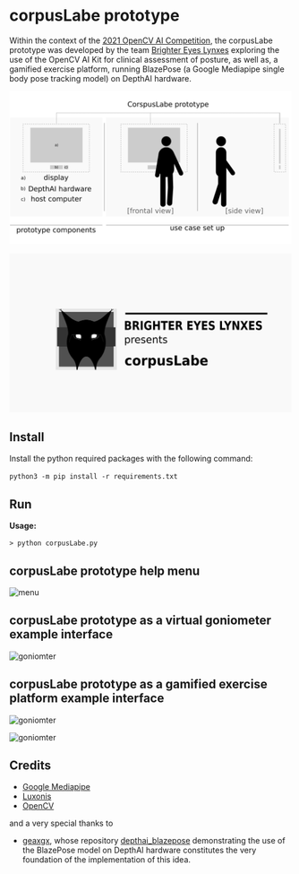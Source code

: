 # corpusLabe prototype

Within the context of the [2021 OpenCV AI Competition](https://opencv.org/opencv-ai-competition-2021/), the corpusLabe prototype was developed by the team [Brighter Eyes Lynxes](https://brightereyeslynxes.github.io/) exploring the use of the OpenCV AI Kit for clinical assessment of posture, as well as, a gamified exercise platform, running BlazePose (a Google Mediapipe single body pose tracking model) on DepthAI hardware.

![overview](img/overview0.png)

[![demo?Video](img/preview.PNG)](https://vimeo.com/584522428 "corpusLabe demo video - Click to Watch!")

## Install

Install the python required packages with the following command:

```python3 -m pip install -r requirements.txt```

## Run

**Usage:**

```
> python corpusLabe.py 
```

## corpusLabe prototype help menu

![menu](img/menu.png)

## corpusLabe prototype as a virtual goniometer example interface

![goniomter](img/goniometer0.png)

## corpusLabe prototype as a gamified exercise platform example interface

![goniomter](img/game1.png)

![goniomter](img/game2.png)

## Credits
* [Google Mediapipe](https://github.com/google/mediapipe)
* [Luxonis](https://github.com/luxonis/depthai-python)
* [OpenCV](https://opencv.org/)

and a very special thanks to

* [geaxgx](https://github.com/geaxgx), whose repository [depthai_blazepose](https://github.com/geaxgx/depthai_blazepose) demonstrating the use of the BlazePose model on DepthAI hardware constitutes the very foundation of the implementation of this idea.
